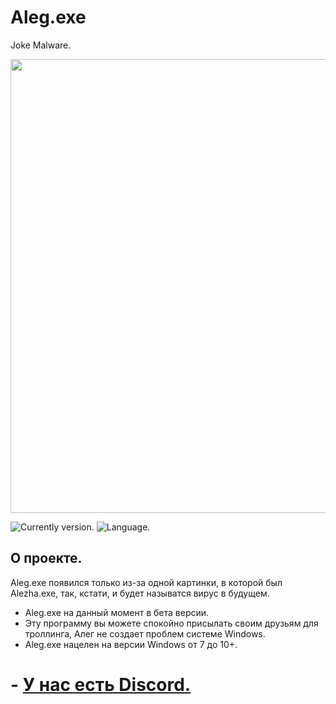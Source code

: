 # Aleg.exe
Joke Malware.

<p align="center">
      <img src="https://media.discordapp.net/attachments/924958091328520242/1005045459708035132/1.png" width="726">
</p>


<p align=" ">
   <img src="https://img.shields.io/badge/Current%20Version%3A-0.1.3%20beta-critical" alt="Currently version.">
   <img src="https://img.shields.io/badge/Language%3A-Python-blue" alt="Language.">
</p>

## О проекте.

Aleg.exe появился только из-за одной картинки, в которой был Alezha.exe, так, кстати, и будет называтся вирус в будущем.
- Aleg.exe на данный момент в бета версии.
- Эту программу вы можете спокойно присылать своим друзьям для троллинга, Алег не создает проблем системе Windows.
- Aleg.exe нацелен на версии Windows от 7 до 10+.


# - [У нас есть Discord.](https://discord.gg/BgWteT2gFQ)


